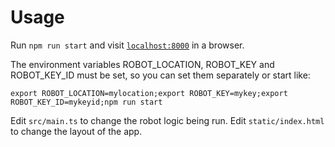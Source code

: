 # Usage

Run `npm run start` and visit [`localhost:8000`](localhost:8000) in a browser.  

The environment variables ROBOT_LOCATION, ROBOT_KEY and ROBOT_KEY_ID must be set, so you can set them separately or start like:

`export ROBOT_LOCATION=mylocation;export ROBOT_KEY=mykey;export ROBOT_KEY_ID=mykeyid;npm run start`

Edit `src/main.ts` to change the robot logic being run. Edit `static/index.html` to change the layout of the app.
